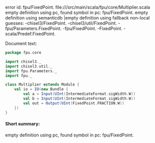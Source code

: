 error id: fpu/FixedPoint.
file://<WORKSPACE>/src/main/scala/fpu/core/Multiplier.scala
empty definition using pc, found symbol in pc: fpu/FixedPoint.
empty definition using semanticdb
|empty definition using fallback
non-local guesses:
	 -chisel3/FixedPoint.
	 -chisel3/util/FixedPoint.
	 -fpu/Parameters.FixedPoint.
	 -fpu/FixedPoint.
	 -FixedPoint.
	 -scala/Predef.FixedPoint.

Document text:

```scala
package fpu.core

import chisel3._
import chisel3.util._
import fpu.Parameters._
import fpu._

class Multiplier extends Module {
    val io = IO(new Bundle {
        val a = Input(UInt(IntermediateFormat.sigWidth.W))
        val b = Input(UInt(IntermediateFormat.sigWidth.W))
        val out = Output(UInt(FixedPoint.FRACTION.W))
    })
}


```

#### Short summary: 

empty definition using pc, found symbol in pc: fpu/FixedPoint.